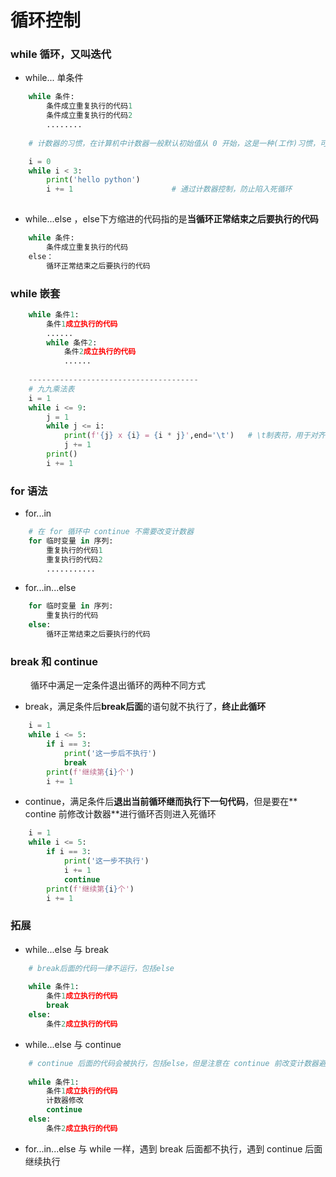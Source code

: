 # 循环控制
### while 循环，又叫迭代

*  while... 单条件

```python
    while 条件: 
        条件成立重复执行的代码1
        条件成立重复执行的代码2
        ........
        
    # 计数器的习惯，在计算机中计数器一般默认初始值从 0 开始，这是一种(工作)习惯，可以根据实际情况设置初始值

    i = 0
    while i < 3:
        print('hello python')
        i += 1                      # 通过计数器控制，防止陷入死循环
      
```

* while...else ，else下方缩进的代码指的是**当循环正常结束之后要执行的代码**


```python
    while 条件:
        条件成立重复执行的代码
    else：
        循环正常结束之后要执行的代码

```

### while 嵌套


```python
    while 条件1:
        条件1成立执行的代码
        ......
        while 条件2:
            条件2成立执行的代码
            ......
            
    --------------------------------------
    # 九九乘法表
    i = 1
    while i <= 9:
        j = 1
        while j <= i:
            print(f'{j} x {i} = {i * j}',end='\t')   # \t制表符，用于对齐
            j += 1
        print()
        i += 1
```


### for 语法
* for...in

```python
    # 在 for 循环中 continue 不需要改变计数器 
    for 临时变量 in 序列:
        重复执行的代码1
        重复执行的代码2
        ...........
```
* for...in...else

```python
    for 临时变量 in 序列:
        重复执行的代码
    else:
        循环正常结束之后要执行的代码

```

### break 和 continue 
&emsp;&emsp; 循环中满足一定条件退出循环的两种不同方式
*  break，满足条件后**break后面**的语句就不执行了，**终止此循环**



```python
    i = 1
    while i <= 5:
        if i == 3:
            print('这一步后不执行')
            break
        print(f'继续第{i}个')
        i += 1

```


*  continue，满足条件后**退出当前循环继而执行下一句代码**，但是要在** contine 前修改计数器**进行循环否则进入死循环


```python
    i = 1
    while i <= 5:
        if i == 3:
            print('这一步不执行')
            i += 1
            continue
        print(f'继续第{i}个')
        i += 1

```


### 拓展
*  while...else 与 break

```python
    # break后面的代码一律不运行，包括else
    
    while 条件1:
        条件1成立执行的代码
        break
    else:
        条件2成立执行的代码

```

*  while...else 与 continue



```python
    # continue 后面的代码会被执行，包括else，但是注意在 continue 前改变计数器避免死循环
    
    while 条件1:
        条件1成立执行的代码
        计数器修改
        continue
    else:
        条件2成立执行的代码

```

*  for...in...else 与 while 一样，遇到 break 后面都不执行，遇到 continue 后面继续执行























